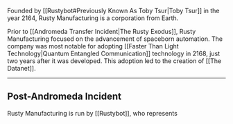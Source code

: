 Founded by [[Rustybot#Previously Known As Toby Tsur|Toby Tsur]] in the year 2164, Rusty Manufacturing is a corporation from Earth.

Prior to [[Andromeda Transfer Incident|The Rusty Exodus]], Rusty Manufacturing focused on the advancement of spaceborn automation. The company was most notable for adopting [[Faster Than Light Technology|Quantum Entangled Communication]] technology in 2168, just two years after it was developed. This adoption led to the creation of [[The Datanet]].

---
## Post-Andromeda Incident

Rusty Manufacturing is run by [[Rustybot]], who represents
